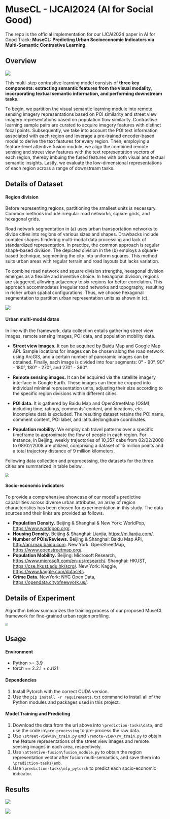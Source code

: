 # MuseCL - IJCAI2024 (AI for Social Good)

The repo is the official implementation for our IJCAI2024 paper in AI for Good Track: **MuseCL: Predicting Urban Socioeconomic Indicators via Multi-Semantic Contrastive Learning**.

## Overview

![](pic/framework.jpg)

This multi-step contrastive learning model consists of **three key components: extracting semantic features from the visual modality, incorporating textual semantic information, and performing downstream tasks.**

To begin, we partition the visual semantic learning module into remote sensing imagery representations based on POI similarity and street view imagery representations based on population flow similarity. Contrastive learning sample pairs are curated to acquire imagery features with distinct focal points. Subsequently, we take into account the POI text information associated with each region and leverage a pre-trained encoder-based model to derive the text features for every region. Then, employing a feature-level attentive fusion module, we align the combined remote sensing and street view features with the text representation vectors of each region, thereby imbuing the fused features with both visual and textual semantic insights. Lastly, we evaluate the low-dimensional representations of each region across a range of downstream tasks.

## Details of Dataset

#### Region division

Before representing regions, partitioning the smallest units is necessary. Common methods include irregular road networks, square grids, and hexagonal grids.

Road network segmentation in (a) uses urban transportation networks to divide cities into regions of various sizes and shapes. Drawbacks include complex shapes hindering multi-modal data processing and lack of standardized representation. In practice, the common approach is regular shape-based division. The depicted division in the (b) employs a square-based technique, segmenting the city into uniform squares. This method suits urban areas with regular terrain and road layouts but lacks variation.

To combine road network and square division strengths, hexagonal division emerges as a flexible and inventive choice. In hexagonal division, regions are staggered, allowing adjacency to six regions for better correlation. This approach accommodates irregular road networks and topography, resulting in richer urban spatial configurations. Thus, we choose hexagonal segmentation to partition urban representation units as shown in (c).

![](pic/region_split.jpg)

#### Urban multi-modal datas

In line with the framework, data collection entails gathering street view images, remote sensing images, POI data, and population mobility data.

- **Street view images.** It can be acquired by Baidu Map and Google Map API. Sample locations for images can be chosen along the road network using ArcGIS, and a certain number of panoramic images can be obtained. Finally, each image is divided into four segments: 0° - 90°, 90° - 180°, 180° - 270°, and 270° - 360°.

- **Remote sensing images.** It can be acquired via the satellite imagery interface in Google Earth. These images can then be cropped into individual minimal representation units, adjusting their size according to the specific region divisions within different cities.

- **POI data.** It is gathered by Baidu Map and OpenStreetMap (OSM), including time, ratings, comments' content, and locations, etc. Incomplete data is excluded. The resulting dataset retains the POI name, comment content, POI label, and latitude/longitude coordinates.

- **Population mobility.** We employ cab travel patterns over a specific timeframe to approximate the flow of people in each region. For instance, in Beijing, weekly trajectories of 10,357 cabs from 02/02/2008 to 08/02/2008 are utilized, comprising a dataset of 15 million points and a total trajectory distance of 9 million kilometers.

Following data collection and preprocessing, the datasets for the three cities are summarized in table below. 

<img src="pic/dataset_statistics.jpg" style="zoom:70%;" />

#### Socio-economic indicators

To provide a comprehensive showcase of our model's predictive capabilities across diverse urban attributes, an array of region characteristics has been chosen for experimentation in this study. The data sources and their links are provided as follows.

- **Population Density.** Beijing \& Shanghai \& New York: WorldPop, https://www.worldpop.org/.
- **Housing Density.** Beijing \& Shanghai: Lianjia, https://m.lianjia.com/.
- **Number of POIs/Reviews.** Beijing \& Shanghai: Baidu Map API, http://api.map.baidu.com. New York: OpenStreetMap, https://www.openstreetmap.org/.
- **Population Mobility.** Beijing: Microsoft Research, https://www.microsoft.com/en-us/research/. Shanghai: HKUST, https://cse.hkust.edu.hk/scrg/. New York: Kaggle, https://www.kaggle.com/datasets.
- **Crime Data.** NewYork: NYC Open Data, https://opendata.cityofnewyork.us/.

## Details of Experiment

Algorithm below summarizes the training process of our proposed MuseCL framework for fine-grained urban region profiling.

<img src="pic/algorithm.jpg" style="zoom:50%;" />

## Usage

#### Environment

- Python >= 3.9
- torch == 2.2.1 + cu121

#### Dependencies

1. Install Pytorch with the correct CUDA version.
2. Use the `pip install -r requirements.txt` command to install all of the Python modules and packages used in this project.

#### Model Training and Predicting

1. Download the data from the url above into `\prediction-tasks\data`, and use the code in`\pre-processing` to pre-process the raw data.
2. Use `\street-view\sv_train.py` and `\remote-view\rv_train.py` to obtain the feature representations of the street view images and remote sensing images in each area, respectively.
3. Use `\attentive-fusion\fusion_module.py` to obtain the region representation vector after fusion multi-semantics, and save them into `\prediction-tasks\emb`.
4. Use `\prediction-tasks\mlp_pytorch` to predict each socio-economic indicator.

## Results

![](pic/result1.jpg)

![](pic/result2.jpg)
